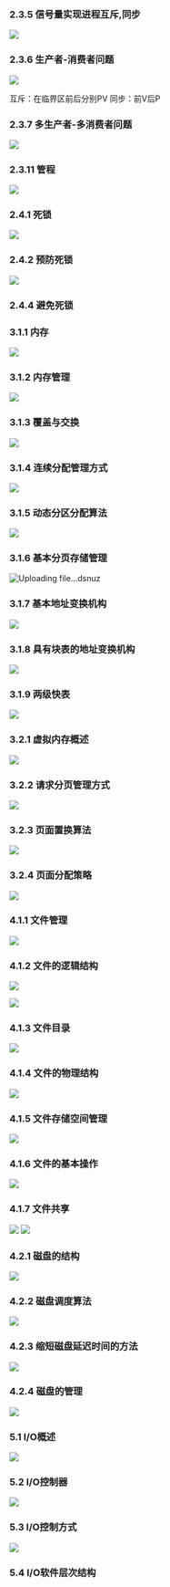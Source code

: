 
### 2.3.5 信号量实现进程互斥,同步

![](https://ypic.oss-cn-hangzhou.aliyuncs.com/202301151345537.png)

### 2.3.6 生产者-消费者问题

![](https://ypic.oss-cn-hangzhou.aliyuncs.com/202301151444545.png)

互斥：在临界区前后分别PV
同步：前V后P

### 2.3.7 多生产者-多消费者问题

![](https://ypic.oss-cn-hangzhou.aliyuncs.com/202301151510570.png)

### 2.3.11 管程

![](https://ypic.oss-cn-hangzhou.aliyuncs.com/202301151814736.png)

### 2.4.1 死锁
![](https://ypic.oss-cn-hangzhou.aliyuncs.com/202301152028977.png)

### 2.4.2 预防死锁
![](https://ypic.oss-cn-hangzhou.aliyuncs.com/202301152104381.png)

### 2.4.4 避免死锁


### 3.1.1 内存
![](https://ypic.oss-cn-hangzhou.aliyuncs.com/202301161455498.png)

### 3.1.2 内存管理

![](https://ypic.oss-cn-hangzhou.aliyuncs.com/202301161506791.png)

### 3.1.3 覆盖与交换

![](https://ypic.oss-cn-hangzhou.aliyuncs.com/202301161529030.png)


### 3.1.4 连续分配管理方式
![](https://ypic.oss-cn-hangzhou.aliyuncs.com/202301161637283.png)

### 3.1.5 动态分区分配算法
![](https://ypic.oss-cn-hangzhou.aliyuncs.com/202301161723695.png)

### 3.1.6 基本分页存储管理
![Uploading file...dsnuz]()

### 3.1.7 基本地址变换机构
![](https://ypic.oss-cn-hangzhou.aliyuncs.com/202301162031209.png)

### 3.1.8 具有块表的地址变换机构
![](https://ypic.oss-cn-hangzhou.aliyuncs.com/202301162044946.png)

### 3.1.9 两级快表
![](https://ypic.oss-cn-hangzhou.aliyuncs.com/202301162055802.png)

### 3.2.1 虚拟内存概述
![](https://ypic.oss-cn-hangzhou.aliyuncs.com/202301171555831.png)

### 3.2.2 请求分页管理方式
![](https://ypic.oss-cn-hangzhou.aliyuncs.com/202301171628035.png)

### 3.2.3 页面置换算法
![](https://ypic.oss-cn-hangzhou.aliyuncs.com/202301171732765.png)

### 3.2.4 页面分配策略
![](https://ypic.oss-cn-hangzhou.aliyuncs.com/202301171815174.png)


### 4.1.1 文件管理
![](https://ypic.oss-cn-hangzhou.aliyuncs.com/202301171917993.png)

### 4.1.2 文件的逻辑结构
![](https://ypic.oss-cn-hangzhou.aliyuncs.com/202301172002494.png)

![](https://ypic.oss-cn-hangzhou.aliyuncs.com/202301172004046.png)

### 4.1.3 文件目录
![](https://ypic.oss-cn-hangzhou.aliyuncs.com/202301172025889.png)

### 4.1.4 文件的物理结构

![](https://ypic.oss-cn-hangzhou.aliyuncs.com/202301182033760.png)

### 4.1.5 文件存储空间管理
![](https://ypic.oss-cn-hangzhou.aliyuncs.com/202301191530688.png)

### 4.1.6 文件的基本操作
![](https://ypic.oss-cn-hangzhou.aliyuncs.com/202301191530688.png)

### 4.1.7 文件共享
![](https://ypic.oss-cn-hangzhou.aliyuncs.com/202301191530754.png)
![](https://ypic.oss-cn-hangzhou.aliyuncs.com/202301191803264.png)


### 4.2.1 磁盘的结构
![](https://ypic.oss-cn-hangzhou.aliyuncs.com/202301191817626.png)

### 4.2.2 磁盘调度算法
![](https://ypic.oss-cn-hangzhou.aliyuncs.com/202301191918962.png)

### 4.2.3 缩短磁盘延迟时间的方法
![](https://ypic.oss-cn-hangzhou.aliyuncs.com/202301191931312.png)

### 4.2.4 磁盘的管理
![](https://ypic.oss-cn-hangzhou.aliyuncs.com/202301191940464.png)


### 5.1 I/O概述
![](https://ypic.oss-cn-hangzhou.aliyuncs.com/202301191945006.png)

### 5.2 I/O控制器
![](https://ypic.oss-cn-hangzhou.aliyuncs.com/202301191957645.png)

### 5.3 I/O控制方式
![](https://ypic.oss-cn-hangzhou.aliyuncs.com/202301192103897.png)

### 5.4 I/O软件层次结构

































